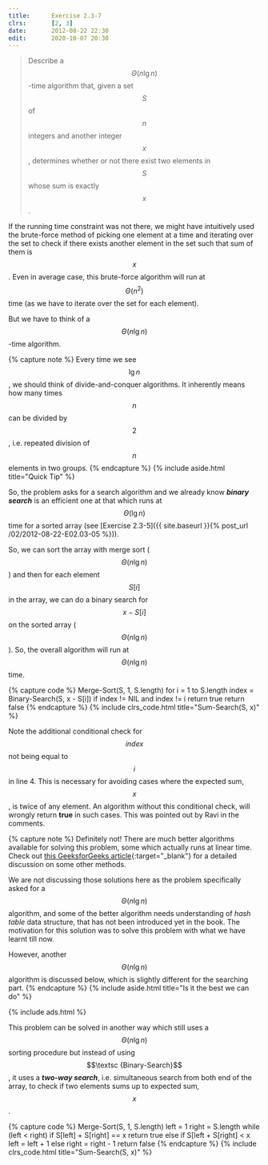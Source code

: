 ```yaml
---
title:      Exercise 2.3-7
clrs:       [2, 3]
date:       2012-08-22 22:30
edit:       2020-10-07 20:30
---
```


> Describe a $$\Theta(n \lg n)$$-time algorithm that, given a set $$S$$ of $$n$$ integers and another integer $$x$$, determines whether or not there exist two elements in $$S$$ whose sum is exactly $$x$$.

If the running time constraint was not there, we might have intuitively used the brute-force method of picking one element at a time and iterating over the set to check if there exists another element in the set such that sum of them is $$x$$. Even in average case, this brute-force algorithm will run at $$\Theta(n^2)$$ time (as we have to iterate over the set for each element).

But we have to think of a $$\Theta(n \lg n)$$-time algorithm.

{% capture note %}
Every time we see $$\lg n$$, we should think of divide-and-conquer algorithms. It inherently means how many times $$n$$ can be divided by $$2$$, i.e. repeated division of $$n$$ elements in two  groups.
{% endcapture %}
{% include aside.html title="Quick Tip" %}

So, the problem asks for a search algorithm and we already know ***binary search*** is an efficient one at that which runs at $$\Theta(\lg n)$$ time for a sorted array (see [Exercise 2.3-5]({{ site.baseurl }}{% post_url /02/2012-08-22-E02.03-05 %})).

So, we can sort the array with merge sort ($$\Theta(n \lg n)$$) and then for each element $$S[i]$$ in the array, we can do a binary search for $$x - S[i]$$ on the sorted array ($$\Theta(n \lg n)$$). So, the overall algorithm will run at $$\Theta(n \lg n)$$ time.

{% capture code %}
Merge-Sort(S, 1, S.length)
for i = 1 to S.length
    index = Binary-Search(S, x - S[i])
    if index != NIL and index != i
        return true
return false
{% endcapture %}
{% include clrs_code.html title="Sum-Search(S, x)" %}

Note the additional conditional check for $$index$$ not being equal to $$i$$ in line 4. This is necessary for avoiding cases where the expected sum, $$x$$, is twice of any element. An algorithm without this conditional check, will wrongly return **true** in such cases. This was pointed out by Ravi in the comments.

{% capture note %}
Definitely not! There are much better algorithms available for solving this problem, some which actually runs at linear time. Check out [this GeeksforGeeks article](https://www.geeksforgeeks.org/given-an-array-a-and-a-number-x-check-for-pair-in-a-with-sum-as-x/){:target="_blank"} for a detailed discussion on some other methods.

We are not discussing those solutions here as the problem specifically asked for a $$\Theta(n \lg n)$$ algorithm, and some of the better algorithm needs understanding of *hash table* data structure, that has not been introduced yet in the book. The motivation for this solution was to solve this problem with  what we have learnt till now.

However, another $$\Theta(n \lg n)$$ algorithm is discussed below, which is slightly different for the searching part.
{% endcapture %}
{% include aside.html title="Is it the best we can do" %}

{% include ads.html %}

This problem can be solved in another way which still uses a $$\Theta(n \lg n)$$ sorting procedure but instead of using $$\textsc {Binary-Search}$$, it uses a ***two-way search***, i.e. simultaneous search from both end of the array, to check if two elements sums up to expected sum, $$x$$.

{% capture code %}
Merge-Sort(S, 1, S.length)
left = 1
right = S.length
while (left < right)
    if S[left] + S[right] == x
        return true
    else if S[left + S[right] < x
        left = left + 1
    else
        right = right - 1
return false
{% endcapture %}
{% include clrs_code.html title="Sum-Search(S, x)" %}
